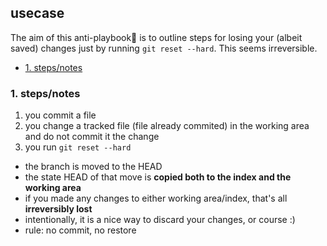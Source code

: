 ## usecase
The aim of this anti-playbook🏁 is to outline steps for losing your (albeit saved) changes just by running `git reset --hard`. This seems irreversible.

<!-- TOC -->

- [1. steps/notes](#1-stepsnotes)

<!-- /TOC -->

### 1. steps/notes

1. you commit a file
2. you change a tracked file (file already commited) in the working area and do not commit it the change
3. you run `git reset --hard` 

* the branch is moved to the HEAD
* the state HEAD of that move is **copied both to the index and the working area**
* if you made any changes to either working area/index, that's all **irreversibly lost** 
* intentionally, it is a nice way to discard your changes, or course :) 
* rule: no commit, no restore
